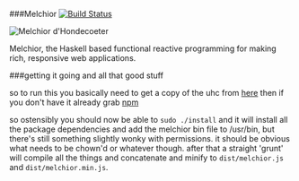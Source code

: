 ###Melchior [![Build Status](https://travis-ci.org/kjgorman/489-uhc.png)](https://travis-ci.org/kjgorman/489-uhc)


![Melchior d'Hondecoeter](http://www.artcyclopedia.org/art/melchior-d-hondecoeter-pelican.jpg)

Melchior, the Haskell based functional reactive programming for making rich, responsive web applications.

###getting it going and all that good stuff

so to run this you basically need to get a copy of the uhc from [here](https://github.com/UU-ComputerScience/uhc)
then if you don't have it already grab [npm](https://npmjs.org/)

so ostensibly you should now be able to `sudo ./install` and it will install all the package dependencies and add
the melchior bin file to /usr/bin, but there's still something slightly wonky with permissions. it should be obvious
what needs to be chown'd or whatever though. after that a straight 'grunt' will compile all the things and concatenate
and minify to `dist/melchior.js` and `dist/melchior.min.js`.